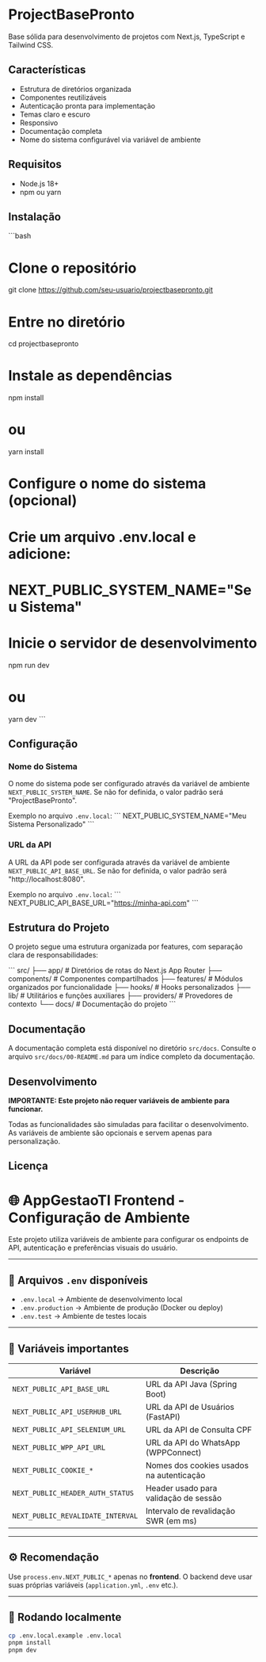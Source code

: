 # ProjectBasePronto

Base sólida para desenvolvimento de projetos com Next.js, TypeScript e Tailwind CSS.

## Características

- Estrutura de diretórios organizada
- Componentes reutilizáveis
- Autenticação pronta para implementação
- Temas claro e escuro
- Responsivo
- Documentação completa
- Nome do sistema configurável via variável de ambiente

## Requisitos

- Node.js 18+
- npm ou yarn

## Instalação

\`\`\`bash

# Clone o repositório

git clone https://github.com/seu-usuario/projectbasepronto.git

# Entre no diretório

cd projectbasepronto

# Instale as dependências

npm install

# ou

yarn install

# Configure o nome do sistema (opcional)

# Crie um arquivo .env.local e adicione:

# NEXT_PUBLIC_SYSTEM_NAME="Seu Sistema"

# Inicie o servidor de desenvolvimento

npm run dev

# ou

yarn dev
\`\`\`

## Configuração

### Nome do Sistema

O nome do sistema pode ser configurado através da variável de ambiente `NEXT_PUBLIC_SYSTEM_NAME`. Se não for definida, o valor padrão será "ProjectBasePronto".

Exemplo no arquivo `.env.local`:
\`\`\`
NEXT_PUBLIC_SYSTEM_NAME="Meu Sistema Personalizado"
\`\`\`

### URL da API

A URL da API pode ser configurada através da variável de ambiente `NEXT_PUBLIC_API_BASE_URL`. Se não for definida, o valor padrão será "http://localhost:8080".

Exemplo no arquivo `.env.local`:
\`\`\`
NEXT_PUBLIC_API_BASE_URL="https://minha-api.com"
\`\`\`

## Estrutura do Projeto

O projeto segue uma estrutura organizada por features, com separação clara de responsabilidades:

\`\`\`
src/
├── app/ # Diretórios de rotas do Next.js App Router
├── components/ # Componentes compartilhados
├── features/ # Módulos organizados por funcionalidade
├── hooks/ # Hooks personalizados
├── lib/ # Utilitários e funções auxiliares
├── providers/ # Provedores de contexto
└── docs/ # Documentação do projeto
\`\`\`

## Documentação

A documentação completa está disponível no diretório `src/docs`. Consulte o arquivo `src/docs/00-README.md` para um índice completo da documentação.

## Desenvolvimento

**IMPORTANTE: Este projeto não requer variáveis de ambiente para funcionar.**

Todas as funcionalidades são simuladas para facilitar o desenvolvimento. As variáveis de ambiente são opcionais e servem apenas para personalização.

## Licença

# 🌐 AppGestaoTI Frontend - Configuração de Ambiente

Este projeto utiliza variáveis de ambiente para configurar os endpoints de API, autenticação e preferências visuais do usuário.

---

## 📁 Arquivos `.env` disponíveis

- `.env.local` → Ambiente de desenvolvimento local
- `.env.production` → Ambiente de produção (Docker ou deploy)
- `.env.test` → Ambiente de testes locais

---

## 🔑 Variáveis importantes

| Variável                          | Descrição                                |
| --------------------------------- | ---------------------------------------- |
| `NEXT_PUBLIC_API_BASE_URL`        | URL da API Java (Spring Boot)            |
| `NEXT_PUBLIC_API_USERHUB_URL`     | URL da API de Usuários (FastAPI)         |
| `NEXT_PUBLIC_API_SELENIUM_URL`    | URL da API de Consulta CPF               |
| `NEXT_PUBLIC_WPP_API_URL`         | URL da API do WhatsApp (WPPConnect)      |
| `NEXT_PUBLIC_COOKIE_*`            | Nomes dos cookies usados na autenticação |
| `NEXT_PUBLIC_HEADER_AUTH_STATUS`  | Header usado para validação de sessão    |
| `NEXT_PUBLIC_REVALIDATE_INTERVAL` | Intervalo de revalidação SWR (em ms)     |

---

## ⚙️ Recomendação

Use `process.env.NEXT_PUBLIC_*` apenas no **frontend**. O backend deve usar suas próprias variáveis (`application.yml`, `.env` etc.).

---

## 🧪 Rodando localmente

```bash
cp .env.local.example .env.local
pnpm install
pnpm dev
```

